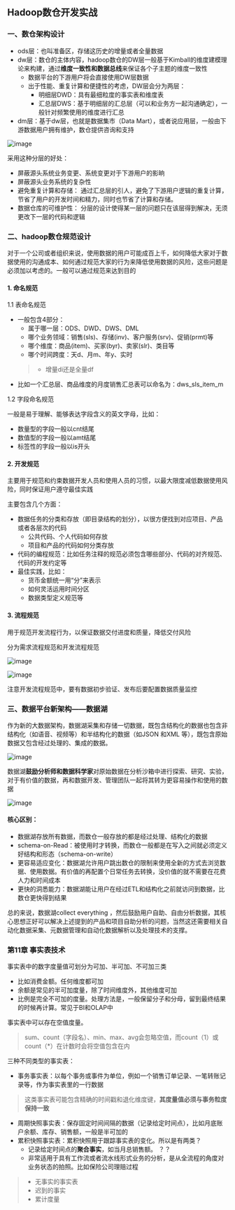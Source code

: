 ## Hadoop数仓开发实战
   
### 一、数仓架构设计
- ods层：也叫准备区，存储这历史的增量或者全量数据
- dw层：数仓的主体内容，hadoop数仓的DW层一般基于Kimball的维度建模理论来构建，通过**维度一致性和数据总线**来保证各个子主题的维度一致性
    - 数据平台的下游用户将会直接使用DW层数据
    - 出于性能、重复计算和便捷性的考虑，DW层会分为两层：
        - 明细层DWD：具有最细粒度的事实表和维度表
        - 汇总层DWS：基于明细层的汇总层（可以和业务方一起沟通确定），一般针对频繁使用的维度进行汇总
- dm层：基于dw层，也就是数据集市（Data Mart），或者说应用层，一般由下游数据用户拥有维护，数仓提供咨询和支持

![image](https://github.com/fancyChuan/bigdata-learn/blob/master/hive/img/数仓建模/hadoop数仓逻辑架构.png?raw=true)

采用这种分层的好处：
-  屏蔽源头系统业务变更、系统变更对于下游用户的影晌
- 屏蔽源头业务系统的复杂性
- 避免重复计算和存储： 通过汇总层的引人，避免了下游用户逻辑的重复计算， 节省了用户的开发时间和精力，同时也节省了计算和存储。
- 数据仓库的可维护性： 分层的设计使得某一层的问题只在该层得到解决，无须更改下一层的代码和逻辑


### 二、hadoop数仓规范设计
对于一个公司或者组织来说，使用数据的用户可能成百上千，如何降低大家对于数据使用的沟通成本、如何通过规范大家的行为来降低使用数据的风险，这些问题是必须加以考虑的。一般可以通过规范来达到目的

#### 1. 命名规范
1.1 表命名规范
- 一般包含4部分：
    - 属于哪一层：ODS、DWD、DWS、DML
    - 哪个业务领域：销售(sls)、存储(inv)、客户服务(srv)、促销(prmt)等
    - 哪个维度：商品(item)、买家(byr)、卖家(slr)、类目等
    - 哪个时间跨度：天d、月m、年y、实时
    > - 增量di还是全量df
- 比如一个汇总层、商品维度的月度销售汇总表可以命名为：dws_sls_item_m

1.2 字段命名规范

一般是易于理解、能够表达字段含义的英文字母，比如：
- 数量型的字段一般以cnt结尾
- 数值型的字段一般以amt结尾
- 标签性的字段一般以is开头

#### 2. 开发规范
主要用于规范和约束数据开发人员和使用人员的习惯，以最大限度减低数据使用风险，同时保证用户遵守最佳实践

主要包含几个方面：
- 数据任务的分类和存放（即目录结构的划分），以很方便找到对应项目、产品或者各层次的代码
    - 公共代码、个人代码如何存放
    - 项目和产品的代码如何分类存放
- 代码的编程规范：比如任务注释的规范必须包含哪些部分、代码的对齐规范、代码的开发约定等
- 最佳实践，比如：
    - 货币金额统一用“分”来表示
    - 如何灵活运用时间分区
    - 数据类型定义规范等

#### 3. 流程规范
用于规范开发流程行为，以保证数据交付进度和质量，降低交付风险

分为需求流程规范和开发流程规范

![image](https://github.com/fancyChuan/bigdata-learn/blob/master/hive/img/数仓建模/数仓的需求流程规范.png?raw=true)

![image](https://github.com/fancyChuan/bigdata-learn/blob/master/hive/img/数仓建模/数仓的开发流程规范.png?raw=true)

注意开发流程规范中，要有数据初步验证、发布后要配置数据质量监控


### 三、数据平台新架构——数据湖
作为新的大数据架构，数据湖采集和存储一切数据，既包含结构化的数据也包含非结构化（如语音、视频等）和半结构化的数据（如JSON 和XML 等），既包含原始数据又包含经过处理的、集成的数据。

![image](https://github.com/fancyChuan/bigdata-learn/blob/master/hive/img/数仓建模/数据湖.png?raw=true)

数据湖**鼓励分析师和数据科学家**对原始数据在分析沙箱中进行探索、研究、实验，对于有价值的数据，再和数据开发、管理团队一起将其转为更容易操作和使用的数据

![image](https://github.com/fancyChuan/bigdata-learn/blob/master/hive/img/数仓建模/数据湖和数仓比较.png?raw=true)

#### 核心区别：
- 数据湖存放所有数据，而数仓一般存放的都是经过处理、结构化的数据
- schema-on-Read：被使用时才转换，而数仓一般都是在写入之间就必须定义好结构和形态（schema-on-write）
- 更容易适应变化：数据湖允许用户跳出数仓的限制来使用全新的方式去浏览数据、使用数据。有价值的再配置个日常任务去转换，没价值的就不需要在花费人力和时间成本
- 更快的洞悉能力：数据湖能让用户在经过ETL和结构化之前就访问到数据，比数仓更快得到结果

总的来说，数据湖collect everything ，然后鼓励用户自助、自由分析数据，其核心思想正好可以解决上述提到的产品和项目自助分析的问题，当然这还需要相关自动化数据采集、元数据管理和自动化数据解析以及处理技术的支撑。




### 第11章 事实表技术
事实表中的数字度量值可划分为可加、半可加、不可加三类
- 比如消费金额。任何维度都可加
- 余额是常见的半可加度量，除了时间维度外，其他维度可加
- 比例是完全不可加的度量。处理方法是，一般保留分子和分母，留到最终结果的时候再计算。常见于BI和OLAP中

事实表中可以存在空值度量。
> sum、count（字段名）、min、max、avg会忽略空值，而count（1）或count（*）在计数时会将空值包含在内

三种不同类型的事实表：
- 事务事实表：以每个事务或事件为单位，例如一个销售订单记录、一笔转账记录等，作为事实表里的一行数据
> 这类事实表可能包含精确的时间戳和退化维度键，**其度量值必须与事务粒度保持一致**
- 周期快照事实表：保存固定时间间隔的数据（记录给定时间点），比如月底账户余额、库存、销售额，一般是半可加的
- 累积快照事实表：累积快照用于跟踪事实表的变化。所以是有两类？
    - 记录给定时间点的**聚合事实**，如当月总销售额。 ？？
    - 非常适用于具有工作流或者流水线形式业务的分析，是从全流程的角度对业务状态的拍照。比如保险公司理赔过程
> - 无事实的事实表
> - 迟到的事实
> - 累计度量